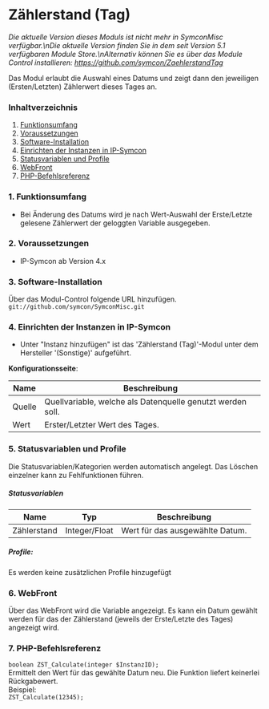 # Zählerstand (Tag)

_Die aktuelle Version dieses Moduls ist nicht mehr in SymconMisc verfügbar.\nDie aktuelle Version finden Sie in dem seit Version 5.1 verfügbaren Module Store.\nAlternativ können Sie es über das Module Control installieren: https://github.com/symcon/ZaehlerstandTag_

Das Modul erlaubt die Auswahl eines Datums und zeigt dann den jeweiligen (Ersten/Letzten) Zählerwert dieses Tages an.

### Inhaltverzeichnis

1. [Funktionsumfang](#1-funktionsumfang)
2. [Voraussetzungen](#2-voraussetzungen)
3. [Software-Installation](#3-software-installation)
4. [Einrichten der Instanzen in IP-Symcon](#4-einrichten-der-instanzen-in-ip-symcon)
5. [Statusvariablen und Profile](#5-statusvariablen-und-profile)
6. [WebFront](#6-webfront)
7. [PHP-Befehlsreferenz](#7-php-befehlsreferenz)

### 1. Funktionsumfang

* Bei Änderung des Datums wird je nach Wert-Auswahl der Erste/Letzte gelesene Zählerwert der geloggten Variable ausgegeben.

### 2. Voraussetzungen

- IP-Symcon ab Version 4.x

### 3. Software-Installation

Über das Modul-Control folgende URL hinzufügen.  
`git://github.com/symcon/SymconMisc.git`  

### 4. Einrichten der Instanzen in IP-Symcon

- Unter "Instanz hinzufügen" ist das 'Zählerstand (Tag)'-Modul unter dem Hersteller '(Sonstige)' aufgeführt.  

__Konfigurationsseite__:

Name        | Beschreibung
----------- | ---------------------------------
Quelle      | Quellvariable, welche als Datenquelle genutzt werden soll.
Wert        | Erster/Letzter Wert des Tages.

### 5. Statusvariablen und Profile

Die Statusvariablen/Kategorien werden automatisch angelegt. Das Löschen einzelner kann zu Fehlfunktionen führen.

##### Statusvariablen

Name        | Typ           | Beschreibung
----------- | ------------- | ----------------
Zählerstand | Integer/Float | Wert für das ausgewählte Datum.

##### Profile:

Es werden keine zusätzlichen Profile hinzugefügt

### 6. WebFront

Über das WebFront wird die Variable angezeigt. Es kann ein Datum gewählt werden für das der Zählerstand (jeweils der Erste/Letzte des Tages) angezeigt wird.

### 7. PHP-Befehlsreferenz

`boolean ZST_Calculate(integer $InstanzID);`  
Ermittelt den Wert für das gewählte Datum neu.
Die Funktion liefert keinerlei Rückgabewert.  
Beispiel:  
`ZST_Calculate(12345);`